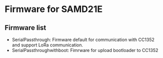 # Firmware for SAMD21E

## Firmware list

- SerialPassthrough: Firmware default for communication with CC1352 and support LoRa communication.
- SerialPassthroughwithboot: Fimrware for upload bootloader to CC1352
